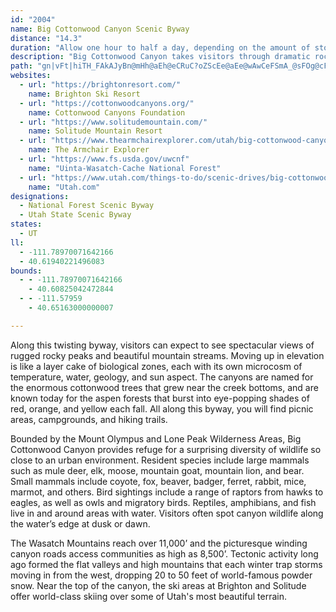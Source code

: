 ```yaml
---
id: "2004"
name: Big Cottonwood Canyon Scenic Byway
distance: "14.3"
duration: "Allow one hour to half a day, depending on the amount of stops you make."
description: "Big Cottonwood Canyon takes visitors through dramatic rock formations and past lush wetland meadows, through the alpine scenery of the Wasatch-Cache National Forest and alongside the rushing waters of Big Cottonwood Creek. Tall mountain slopes beckon to hikers and skiers, inviting them to experience terrain that is majestic in any season."
path: "gn|vFt|hiTH_FAkAJyBn@mHh@aEh@eCRuC?oZScEe@aEe@wAwCeFSmA_@sFOg@cFiLiBmGuDaGkBeB_AqA{A{DkBsBMYK_AJeAbBuEnA_Gl@mI?iEbBkFEaAi@aDx@uOCyDK_BI_@oAwA_@u@M_ABsAIy@iBmFAyAJm@NYPSREfGLdACj@OVWXg@XsAUgHi@wByBuDkAsCQs@Em@IcGi@sAy@gAiAs@sAYkCX{@GQk@I_Cy@aAmG^}Ac@u@e@cAaAcCyD_BoC_AkCc@yBcAuIc@sBk@mB}CmEoMiSkBwD}A{DSwAGmACuIJ_AHk@fFwKHeAISo@MWf@Ap@I^UZs@AOQEe@Jg@lAeCxCgDr@eAXy@?mAWeBKgBHyDIy@gAuDKkAKaH]aDEkJe@mFM{DBmDJmA?w@Q{CCsDHsA~@mDbCmERiAD{BUy@i@eAwCoBo@y@e@_AqCeLc@cAiD_GU_AsAuH}AwFeBgDiDuD}@qAu@mAm@yAiAaFi@eIa@wDYeAuIqU_@qAi@sCYeDA{Bn@q\\?wBYaCc@uBk@eBwKwPaAwBe@kBOaACgCl@aQ?mCOkBQ[kBeCkGiHe@_Ae@kAcAmH_@mA_As@kCeAaA_AsA{E}EwR}AmIYsHL{Dp@mFjAwDt@aBrD_HvHqPvC_G~B_EvEwFrBkD|DaJt@uB~DsNzCoLjJ_YrDkPx@{FZgDd@uJp@yDrAaFvJo\\r@aBnDaGjKqY~AaFvB_Fn@_AdDuDhAqB`@_BZuBd@aI`AyHxAyHd@mBj@uAfAyAbDwChCgArEq@|@g@b@e@nBoDdCsGvBeEvCmCnCoDhB_Dd@kApA_BfAy@`FgCv@SnEDv@QxAgA|DsGx@yBfDmL~A{ExB{E|D_GnA{ArDgDbD}AjGaCxCw@vBAfAH"
websites:
  - url: "https://brightonresort.com/"
    name: Brighton Ski Resort
  - url: "https://cottonwoodcanyons.org/"
    name: Cottonwood Canyons Foundation
  - url: "https://www.solitudemountain.com/"
    name: Solitude Mountain Resort
  - url: "https://www.thearmchairexplorer.com/utah/big-cottonwood-canyon-scenic-byway.php"
    name: The Armchair Explorer
  - url: "https://www.fs.usda.gov/uwcnf"
    name: "Uinta-Wasatch-Cache National Forest"
  - url: "https://www.utah.com/things-to-do/scenic-drives/big-cottonwood-canyon-scenic-drive/"
    name: "Utah.com"
designations:
  - National Forest Scenic Byway
  - Utah State Scenic Byway
states:
  - UT
ll:
  - -111.78970071642166
  - 40.61940221496083
bounds:
  - - -111.78970071642166
    - 40.60825042472844
  - - -111.57959
    - 40.65163000000007

---
```


Along this twisting byway, visitors can expect to see spectacular views of rugged rocky peaks and beautiful mountain streams. Moving up in elevation is like a layer cake of biological zones, each with its own microcosm of temperature, water, geology, and sun aspect. The canyons are named for the enormous cottonwood trees that grew near the creek bottoms, and are known today for the aspen forests that burst into eye-popping shades of red, orange, and yellow each fall. All along this byway, you will find picnic areas, campgrounds, and hiking trails.

Bounded by the Mount Olympus and Lone Peak Wilderness Areas, Big Cottonwood Canyon provides refuge for a surprising diversity of wildlife so close to an urban environment. Resident species include large mammals such as mule deer, elk, moose, mountain goat, mountain lion, and bear. Small mammals include coyote, fox, beaver, badger, ferret, rabbit, mice, marmot, and others. Bird sightings include a range of raptors from hawks to eagles, as well as owls and migratory birds. Reptiles, amphibians, and fish live in and around areas with water. Visitors often spot canyon wildlife along the water’s edge at dusk or dawn.

The Wasatch Mountains reach over 11,000’ and the picturesque winding canyon roads access communities as high as 8,500’. Tectonic activity long ago formed the flat valleys and high mountains that each winter trap storms moving in from the west, dropping 20 to 50 feet of world-famous powder snow. Near the top of the canyon, the ski areas at Brighton and Solitude offer world-class skiing over some of Utah's most beautiful terrain.
